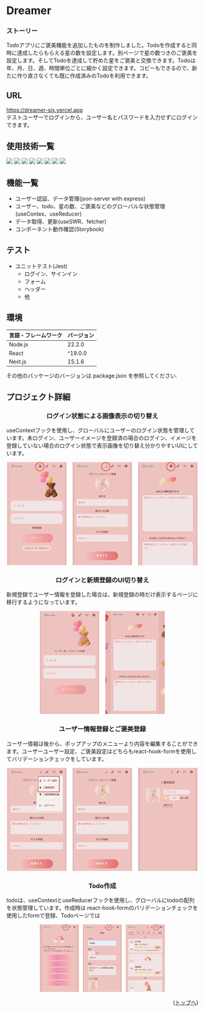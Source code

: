 <div id="top"></div>

# Dreamer
### ストーリー
<!-- プロジェクトについて -->
Todoアプリにご褒美機能を追加したものを制作しました。Todoを作成すると同時に達成したらもらえる星の数を設定します。別ページで星の数つきのご褒美を設定します。そしてTodoを達成して貯めた星をご褒美と交換できます。Todoは年、月、日、週、時間単位ごとに細かく設定できます。コピーもできるので、新たに作り直さなくても既に作成済みのTodoを利用できます。


## URL
https://dreamer-six.vercel.app
 <br >
テストユーザーでログインから、ユーザー名とパスワードを入力せずにログインできます。

## 使用技術一覧

<!-- シールド一覧 -->
<!-- 該当するプロジェクトの中から任意のものを選ぶ-->
<p style="display: inline">
  <!-- フロントエンドの言語一覧 -->
  <img src="https://img.shields.io/badge/-typescript-000000?style=for-the-badge&logo=typescript&logoColor=FFE500">
  <!-- フロントエンドのフレームワーク一覧 -->
  <img src="https://img.shields.io/badge/-react-000000?style=for-the-badge&logo=react&logoColor=61DAFB">
  <img src="https://img.shields.io/badge/-Next.js-000000.svg?logo=next.js&style=for-the-badge">
  <img src="https://img.shields.io/badge/-storybook-000000?style=for-the-badge&logo=storybook&logoColor=FF4785">
  <img src="https://img.shields.io/badge/-styledcomponents-000000?style=for-the-badge&logo=styledcomponents&logoColor=DB7093">
  <img src="https://img.shields.io/badge/-headlessui-000000?style=for-the-badge&logo=headlessui&logoColor=66E3FF">
  <img src="https://img.shields.io/badge/-mui-000000?style=for-the-badge&logo=mui&logoColor=007FFF">
  <img src="https://img.shields.io/badge/-jest-000000?style=for-the-badge&logo=jest&logoColor=C21325">
  <!-- バックエンドの言語一覧 -->
  <!-- ミドルウェア一覧 -->
  <!-- インフラ一覧 -->
</p>

## 機能一覧
- ユーザー認証、データ管理(json-server with express)
- ユーザー、todo、星の数、ご褒美などのグローバルな状態管理(useContex、useReducer)
- データ取得、更新(useSWR、fetcher)
- コンポーネント動作確認(Storybook)

<!-- 
- ユーザー登録、ログイン機能(devise)
- 投稿機能
  - 画像投稿(refile)
  - 位置情報検索機能(geocoder)
- いいね機能(Ajax)
  - ランキング機能
- コメント機能(Ajax)
- フォロー機能(Ajax)
- ページネーション機能(kaminari)
  - 無限スクロール(Ajax)
- 検索機能(ransack)
-->
## テスト
- ユニットテスト(Jest)
  - ログイン、サインイン
  - フォーム
  - ヘッダー
  - 他
  

## 環境

<!-- 言語、フレームワーク、ミドルウェア、インフラの一覧とバージョンを記載 -->

| 言語・フレームワーク  | バージョン |
| --------------------- | ---------- |
| Node.js               | 22.2.0    |
| React                 | ^19.0.0     |
| Next.js               | 15.1.6     |

その他のパッケージのバージョンは package.json を参照してください. 


## プロジェクト詳細

<h3 align="center">ログイン状態による画像表示の切り替え</h3>
<p>
useContextフックを使用し、グローバルにユーザーのログイン状態を管理しています。未ログイン、ユーザーイメージを登録済の場合のログイン、イメージを登録していない場合のログイン状態で表示画像を切り替え分かりやすいUIにしています。
</p>
<p align="center">
  <img src="https://raw.githubusercontent.com/Asami222/dreamer/main/public/git/auth-user.webp" width="500" style="max-width: 100%;" />
</p>
<h3 align="center">ログインと新規登録のUI切り替え</h3>
<p>
新規登録でユーザー情報を登録した場合は、新規登録の時だけ表示するページに移行するようになっています。
</p>
<p align="center">
  <img src="https://raw.githubusercontent.com/Asami222/dreamer/main/public/git/signin.webp" width="328" style="max-width: 100%;" />
</p>
<h3 align="center">ユーザー情報登録とご褒美登録</h3>
<p>
ユーザー情報は後から、ポップアップのメニューより内容を編集することができます。ユーザーユーザー設定、ご褒美設定はどちらもreact-hook-formを使用してバリデーションチェックをしています。
</p>
<p align="center">
  <img src="https://raw.githubusercontent.com/Asami222/dreamer/main/public/git/form.webp" width="500" style="max-width: 100%;" />
</p>
<h3 align="center">Todo作成</h3>
<p>
todoは、useContextとuseReducerフックを使用し、グローバルにtodoの配列を状態管理しています。作成時は
react-hook-formのバリデーションチェックを使用したformで登録、Todoページでは
</p>
<p align="center">
  <img src="https://raw.githubusercontent.com/Asami222/dreamer/main/public/git/todo.webp" width="328" style="max-width: 100%;" />
</p>

<p align="right">(<a href="#top">トップへ</a>)</p>
